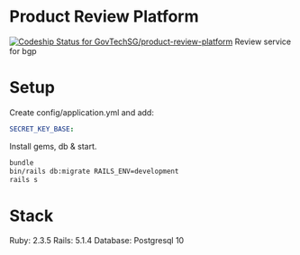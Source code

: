 # Product Review Platform
[ ![Codeship Status for GovTechSG/product-review-platform](https://app.codeship.com/projects/44920520-e9ee-0135-9c63-46e97464ee28/status?branch=development)](https://app.codeship.com/projects/270015)
Review service for bgp 

# Setup
Create config/application.yml and add:
```yml
SECRET_KEY_BASE: 
```

Install gems, db & start.
```sh
bundle
bin/rails db:migrate RAILS_ENV=development
rails s
```

# Stack
Ruby: 2.3.5
Rails: 5.1.4
Database: Postgresql 10
